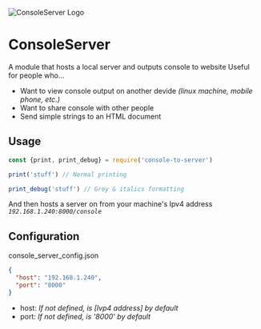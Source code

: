 ![ConsoleServer Logo](https://i.imgur.com/V8PrJZC.png)
# ConsoleServer

 A module that hosts a local server and outputs console to website
 Useful for people who...
- Want to view console output on another devide *(linux machine, mobile phone, etc.)*
- Want to share console with other people
- Send simple strings to an HTML document
## Usage
```javascript
const {print, print_debug} = require('console-to-server')

print('stuff') // Normal printing

print_debug('stuff') // Grey & italics formatting
```
And then hosts a server on from your machine's Ipv4 address *``192.168.1.240:8000/console``*

## Configuration
console_server_config.json
```json
{
  "host": "192.168.1.240", 
  "port": "8000"
}
```
- host: *If not defined, is [Ivp4 address] by default*
- port: *If not defined, is '8000' by default*